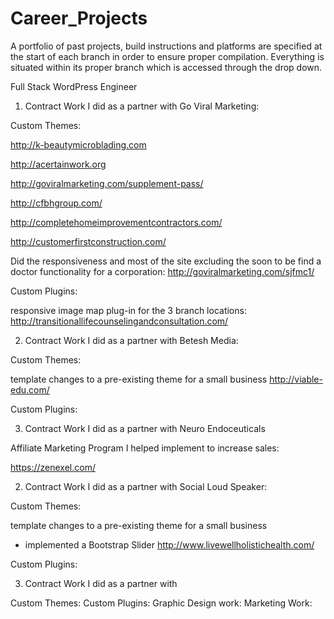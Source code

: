 # Career_Projects
A portfolio of past projects, build instructions and platforms are specified at the start of each branch in order to ensure proper compilation.  Everything is situated within its proper branch which is accessed through the drop down.

Full Stack WordPress Engineer

1. Contract Work I did as a partner with Go Viral Marketing:


Custom Themes:

http://k-beautymicroblading.com

http://acertainwork.org 

http://goviralmarketing.com/supplement-pass/

http://cfbhgroup.com/

http://completehomeimprovementcontractors.com/

http://customerfirstconstruction.com/


Did the responsiveness and most of the site excluding the soon to be find a doctor functionality for a corporation:
http://goviralmarketing.com/sjfmc1/


Custom Plugins:

responsive image map plug-in for the 3 branch locations:
http://transitionallifecounselingandconsultation.com/



2. Contract Work I did as a partner with Betesh Media:

Custom Themes:

template changes to a pre-existing theme for a small business
http://viable-edu.com/


Custom Plugins:

3. Contract Work I did as a partner with Neuro Endoceuticals

Affiliate Marketing Program I helped implement to increase sales:

https://zenexel.com/


2. Contract Work I did as a partner with Social Loud Speaker:

Custom Themes:

template changes to a pre-existing theme for a small business
* implemented a Bootstrap Slider
http://www.livewellholistichealth.com/


Custom Plugins:



3. Contract Work I did as a partner with

Custom Themes:
Custom Plugins:
Graphic Design work:
Marketing Work:





